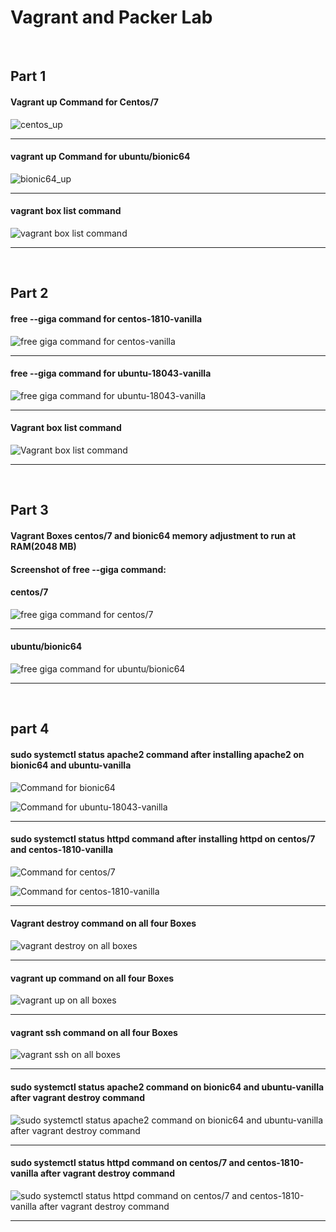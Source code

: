 # Vagrant and Packer Lab
&nbsp;&nbsp;
## Part 1

#### Vagrant up Command for Centos/7

![centos_up](screenshots/Part_1_Centos_up.PNG "centos/7 command vagrant up")
___

#### vagrant up Command for ubuntu/bionic64

![bionic64_up](screenshots/Part_1_Ubuntu_Bionic64_UP.PNG "bionic64 command vagrant up")
___

#### vagrant box list command

![vagrant box list command](screenshots/Part_1_Vagrant_list.PNG "vagrant box list command")
___

&nbsp;&nbsp;&nbsp;&nbsp;
## Part 2

#### free --giga command for centos-1810-vanilla

![free giga command for centos-vanilla](screenshots/Part_2_centos_vanilla_free_giga_command.PNG "free --giga command")
___

#### free --giga command for ubuntu-18043-vanilla

![free giga command for ubuntu-18043-vanilla](screenshots/Part_2_ubuntu_vanilla_free_giga_command.PNG "free --giga command")
___

#### Vagrant box list command

![Vagrant box list command](screenshots/Part_2_Vagrant_box_list.PNG "vagrant box list command")
___
&nbsp;&nbsp;&nbsp;&nbsp;
## Part 3

#### Vagrant Boxes centos/7 and bionic64 memory adjustment to run at RAM(2048 MB)
#### Screenshot of free --giga command:

#### centos/7

![free giga command for centos/7](screenshots/part_3_centos.PNG "free --giga command")
___

#### ubuntu/bionic64

![free giga command for ubuntu/bionic64](screenshots/part_3_bionic.PNG "free --giga command")
___
&nbsp;&nbsp;&nbsp;&nbsp;
## part 4

#### sudo systemctl status apache2 command after installing apache2 on bionic64 and ubuntu-vanilla

![Command for bionic64](screenshots/Part_4_1.PNG "sudo systemctl status apache2 for bionic64")

![Command for ubuntu-18043-vanilla](screenshots/Part_4_2.PNG "sudo systemctl status apache2 for ubuntu-18043-vanilla")
___

#### sudo systemctl status httpd command after installing httpd on centos/7 and centos-1810-vanilla

![Command for centos/7](screenshots/part_4_3.PNG "sudo systemctl status httpd for centos/7")

![Command for centos-1810-vanilla](screenshotsPpart_4_4.PNG "sudo systemctl status httpd for centos-1810-vanilla")
___

#### Vagrant destroy command on all four Boxes

![vagrant destroy on all boxes](screenshots/Part_4_5.PNG "vagrant destroy")
___

#### vagrant up command on all four Boxes

![vagrant up on all boxes](screenshots/Part_4_6.PNG "vagrant up")
___

#### vagrant ssh command on all four Boxes 

![vagrant ssh on all boxes](screenshots/Part_4_7.PNG "vagrant ssh")
___

#### sudo systemctl status apache2 command on bionic64 and ubuntu-vanilla after vagrant destroy command

![sudo systemctl status apache2 command on bionic64 and ubuntu-vanilla after vagrant destroy command](screenshots/Part_4_8.PNG "sudo systemctl status apache2")
___

#### sudo systemctl status httpd command on centos/7 and centos-1810-vanilla after vagrant destroy command

![sudo systemctl status httpd command on centos/7 and centos-1810-vanilla after vagrant destroy command](screenshots/Part_4_9.PNG "sudo systemctl status httpd")
___
